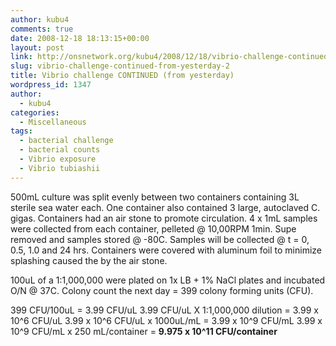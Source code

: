 ```yaml
---
author: kubu4
comments: true
date: 2008-12-18 18:13:15+00:00
layout: post
link: http://onsnetwork.org/kubu4/2008/12/18/vibrio-challenge-continued-from-yesterday-2/
slug: vibrio-challenge-continued-from-yesterday-2
title: Vibrio challenge CONTINUED (from yesterday)
wordpress_id: 1347
author:
  - kubu4
categories:
  - Miscellaneous
tags:
  - bacterial challenge
  - bacterial counts
  - Vibrio exposure
  - Vibrio tubiashii
---
```


500mL culture was split evenly between two containers containing 3L sterile sea water each. One container also contained 3 large, autoclaved C. gigas. Containers had an air stone to promote circulation. 4 x 1mL samples were collected from each container, pelleted @ 10,00RPM 1min. Supe removed and samples stored @ -80C. Samples will be collected @ t = 0, 0.5, 1.0 and 24 hrs. Containers were covered with aluminum foil to minimize splashing caused the by the air stone.

100uL of a 1:1,000,000 were plated on 1x LB + 1% NaCl plates and incubated O/N @ 37C. Colony count the next day = 399 colony forming units (CFU).

399 CFU/100uL = 3.99 CFU/uL
3.99 CFU/uL X 1:1,000,000 dilution = 3.99 x 10^6 CFU/uL
3.99 x 10^6 CFU/uL x 1000uL/mL = 3.99 x 10^9 CFU/mL
3.99 x 10^9 CFU/mL x 250 mL/container = **9.975 x 10^11 CFU/container**
